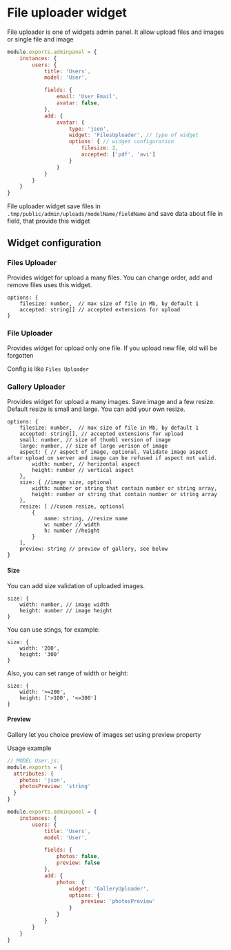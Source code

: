 # File uploader widget

File uploader is one of widgets admin panel. It allow upload files and images or single file and image

```javascript
module.exports.adminpanel = {
    instances: {
        users: {
            title: 'Users', 
            model: 'User', 

            fields: {
                email: 'User Email', 
                avatar: false,
            },
            add: {
                avatar: {
                    type: 'json',
                    widget: 'FilesUploader', // type of widget
                    options: { // widget configuration
                        filesize: 2, 
                        accepted: ['pdf', 'avi']
                    }
                }         
            }
        }
    }
}
```

File uploader widget save files in `.tmp/public/admin/uploads/modelName/fieldName` and save data about file in field, that provide this widget

## Widget configuration

### Files Uploader
Provides widget for upload a many files. You can change order, add and remove files uses this widget. 
```metadata json
options: { 
    filesize: number,  // max size of file in Mb, by default 1
    accepted: string[] // accepted extensions for upload
}
```

### File Uploader
Provides widget for upload only one file. If you upload new file, old will be forgotten

Config is like `Files Uploader `

### Gallery Uploader
Provides widget for upload a many images. Save image and a few resize. Default resize is small and large. You can add your own resize.

```metadata json
options: { 
    filesize: number,  // max size of file in Mb, by default 1
    accepted: string[], // accepted extensions for upload
    small: number, // size of thumbl version of image
    large: number, // size of large verison of image
    aspect: { // aspect of image, optional. Validate image aspect after upload on server and image can be refused if aspect not valid.
        width: number, // horizontal aspect
        height: number // vertical aspect
    },
    size: { //image size, optional
        width: number or string that contain number or string array,
        height: number or string that contain number or string array
    },
    resize: [ //cusom resize, optional
        {
            name: string, //resize name
            w: number // width 
            h: number //height
        }
    ],
    preview: string // preview of gallery, see below
}
```

#### Size

You can add size validation of uploaded images. 
```metadata json
size: {
    width: number, // image width
    height: number // image height
}
```

You can use stings, for example:
```metadata json
size: {
    width: '200',
    height: '300'
}
```

Also, you can set range of width or height:
```metadata json
size: {
    width: '>=200',
    height: ['>100', '<=300']
}
```

#### Preview
Gallery let you choice preview of images set using preview property

Usage example

```javascript
// MODEL User.js:
module.exports = {
  attributes: {
    photos: 'json',
    photosPreview: 'string'
  }
}
```

```javascript
module.exports.adminpanel = {
    instances: {
        users: {
            title: 'Users', 
            model: 'User', 

            fields: {
                photos: false,
                preview: false
            },
            add: {
                photos: {
                    widget: 'GalleryUploader',
                    options: {
                        preview: 'photosPreview'
                    }
                }
            }
        }
    }
}
```
